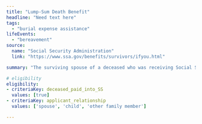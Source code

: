 ```yaml
---
title: "Lump-Sum Death Benefit"
headline: "Need text here"
tags: 
  - "burial expense assistance"
lifeEvents: 
  - "bereavement"
source:
  name: "Social Security Administration"
  link: "https://www.ssa.gov/benefits/survivors/ifyou.html"

summary: "The surviving spouse of a deceased who was receiving Social Security benefits may qualify for a $255 financial benefit to help with burial expenses."

# eligibility
eligibility:
- criteriaKey: deceased_paid_into_SS
  values: [true]
- criteriaKey: applicant_relationship
  values: ['spouse', 'child', 'other family member']

---
```

